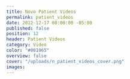 ```yaml
---
title: Novo Patient Videos
permalink: patient_videos
date: 2012-12-17 00:00:00 -05:00
published: false
position: 12
header: Patient Videos
category: Video
color: "#001965"
overview: false
cover: "/uploads/n_patient_videos_cover.png"
images:
---
```

